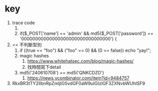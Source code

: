 # key #
1. trace code 
	1. <?php elseif($user === 'admin'): ?>
	2. if($_POST['name'] == 'admin' && md5($_POST['password']) == '00000000000000000000000000000000') { 
2. == 不判斷型別
	1. if ((true == "foo") && ("foo" == 0) && (0 == false)) echo "yay!";
	2. magic hashes 
		1. https://www.whitehatsec.com/blog/magic-hashes/
		2. 找時間寫下detail
	3. md5('240610708') == md5('QNKCDZO')
		1. https://news.ycombinator.com/item?id=9484757
3. RkxBR3tTY2llbnRpZmljIG5vdGF0aW9uIGlzIGF3ZXNvbWUhISF9
